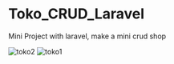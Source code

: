 # Toko_CRUD_Laravel
Mini Project with laravel, make a mini crud shop

![toko2](https://github.com/Dito-7/Toko_CRUD_Laravel/assets/112498814/d0247ef2-fe25-4d08-a20a-a512fc9bb7e9)
![toko1](https://github.com/Dito-7/Toko_CRUD_Laravel/assets/112498814/d267279b-d0de-4315-8cde-d44f1939f8a6)
